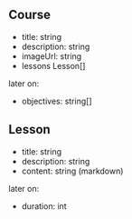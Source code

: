 ## Course

- title: string
- description: string
- imageUrl: string
- lessons Lesson[]

later on:

- objectives: string[]

## Lesson

- title: string
- description: string
- content: string (markdown)

later on:

- duration: int
